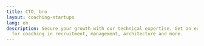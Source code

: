 ```yaml
---
title: CTO, bro
layout: coaching-startups
lang: en
description: Secure your growth with our technical expertise. Get an experienced CTO
  for coaching in recruitment, management, architecture and more.
---
```


